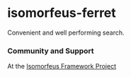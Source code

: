 # isomorfeus-ferret

Convenient and well performing search.

### Community and Support
At the [Isomorfeus Framework Project](http://isomorfeus.com) 


